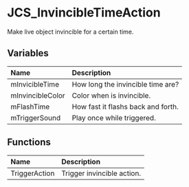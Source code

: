 # JCS_InvincibleTimeAction

Make live object invincible for a certain time.

## Variables

| Name             | Description                        |
|:-----------------|:-----------------------------------|
| mInvicibleTime   | How long the invincible time are?  |
| mInvincibleColor | Color when is invincible.          |
| mFlashTime       | How fast it flashs back and forth. |
| mTriggerSound    | Play once while triggered.         |

## Functions

| Name          | Description                |
|:--------------|:---------------------------|
| TriggerAction | Trigger invincible action. |
